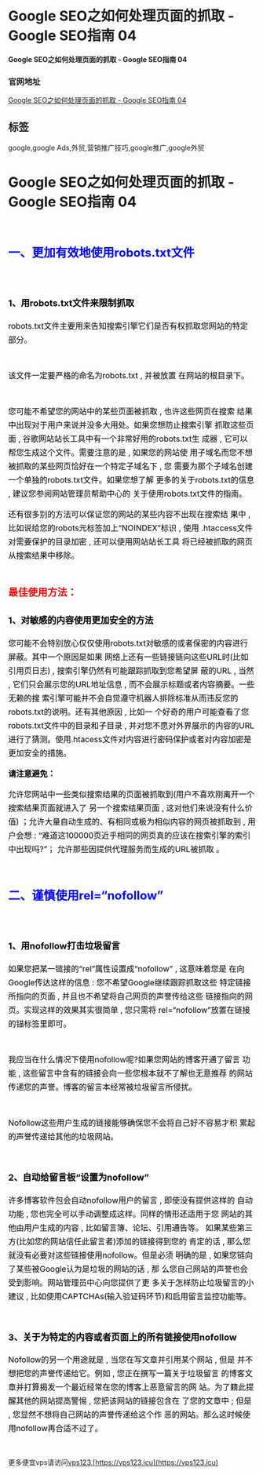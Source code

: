 # Google SEO之如何处理页面的抓取 - Google SEO指南 04

#### Google SEO之如何处理页面的抓取 - Google SEO指南 04

### 官网地址

[Google SEO之如何处理页面的抓取 - Google SEO指南 04](https://vps123.icu)

## 标签

google,google Ads,外贸,营销推广技巧,google推广,google外贸



<h1>Google SEO之如何处理页面的抓取 - Google SEO指南 04</h1><div class="d-m"><div class="dm-cet"><div class="b-d-content lh1" itemprop="articleBody"><p>&nbsp;</p><h2><span style="color:#0000ff;font-size:24px;"><span style="line-height:1.75em;"><strong>一、更加有效地使用robots.txt文件&nbsp;</strong></span></span></h2><h3>&nbsp;</h3><h3><span style="color:#000000;font-size:18px;"><span style="line-height:1.75em;"><strong>1、用robots.txt文件来限制抓取</strong></span></span></h3><p><span style="color:#000000;font-size:16px;"><span style="line-height:1.75em;">robots.txt文件主要用来告知搜索引擎它们是否有权抓取您网站的特定部分。</span></span></p><p><picture class="lazy-f p-ritxt" style="height:0px;"><source srcset="https://www.globalsir.com/uploads/5affe3e8136a5979706391.webp" type="image/webp"><hide class="nim scrollLoading" style="width:80%;" onload="this.style.opacity=1" src="https://www.globalsir.com/uploads/5affe3e8136a5979706391.png"><input id="srcw" type="hidden" value="438"> <input id="srch" type="hidden" value="117"></hide></picture></p><p>&nbsp;</p><p><span style="color:#000000;font-size:16px;"><span style="line-height:1.75em;">该文件一定要严格的命名为robots.txt , 并被放置 在网站的根目录下。</span></span></p><p><picture class="lazy-f p-ritxt" style="height:0px;"><source srcset="https://www.globalsir.com/uploads/5affe409ca1fb801376616.webp" type="image/webp"><hide class="nim scrollLoading" style="width:80%;" onload="this.style.opacity=1" src="https://www.globalsir.com/uploads/5affe409ca1fb801376616.png"><input id="srcw" type="hidden" value="436"> <input id="srch" type="hidden" value="59"></hide></picture></p><p>&nbsp;</p><p><span style="color:#000000;font-size:16px;"><span style="line-height:1.75em;">您可能不希望您的网站中的某些页面被抓取 , 也许这些网页在搜索 结果中出现对于用户来说并没多大用处。如果您想防止搜索引擎 抓取这些页面 , 谷歌网站站长工具中有一个非常好用的robots.txt生 成器 , 它可以帮您生成这个文件。需要注意的是 , 如果您的网站使 用子域名而您不想被抓取的某些网页恰好在一个特定子域名下 , 您 需要为那个子域名创建一个单独的robots.txt文件。如果您想了解 更多的关于robots.txt的信息 , 建议您参阅网站管理员帮助中心的 关于使用robots.txt文件的指南。</span></span></p><p><span style="color:#000000;font-size:16px;"><span style="line-height:1.75em;">还有很多别的方法可以保证您的网站的某些内容不出现在搜索结 果中 , 比如说给您的robots元标签加上“NOINDEX”标识 , 使用 .htaccess文件对需要保护的目录加密 , 还可以使用网站站长工具 将已经被抓取的网页从搜索结果中移除。</span></span></p><p>&nbsp;</p><p><span style="color:#ff0000;font-size:20px;"><span style="line-height:1.75em;"><strong>最佳使用方法：</strong></span></span></p><h3><span style="color:#000000;font-size:18px;"><span style="line-height:1.75em;"><strong>1、对敏感的内容使用更加安全的方法</strong></span></span></h3><p><span style="color:#000000;font-size:16px;"><span style="line-height:1.75em;">您可能不会特别放心仅仅使用robots.txt对敏感的或者保密的内容进行屏蔽。其中一个原因是如果 网络上还有一些链接链向这些URL时(比如引用页日志) , 搜索引擎仍然有可能跟踪抓取到您希望屏 蔽的URL , 当然 , 它们只会展示您的URL地址信息 , 而不会展示标题或者内容摘要。一些无赖的搜 索引擎可能并不会自觉遵守机器人排除标准从而违反您的robots.txt的说明。还有其他原因 , 比如一 个好奇的用户可能查看了您robots.txt文件中的目录和子目录 , 并对您不愿对外界展示的内容的URL 进行了猜测。使用.htacess文件对内容进行密码保护或者对内容加密是更加安全的措施。</span></span></p><p><span style="color:#000000;font-size:16px;"><span style="line-height:1.75em;"><strong>请注意避免：</strong></span></span></p><p><span style="color:#000000;font-size:16px;"><span style="line-height:1.75em;">允许您网站中一些类似搜索结果的页面被抓取到(用户不喜欢刚离开一个搜索结果页面就进入了 另一个搜索结果页面 , 这对他们来说没有什么价值) ；允许大量自动生成的、有相同或极为相似内容的网页被抓取到 , 用户会想 : “难道这100000页近乎相同的网页真的应该在搜索引擎的索引中出现吗?”； 允许那些因提供代理服务而生成的URL被抓取&nbsp;。</span></span></p><p>&nbsp;</p><h2><span style="color:#0000ff;font-size:24px;"><span style="line-height:1.75em;"><strong>二、谨慎使用rel=“nofollow”&nbsp;</strong></span></span></h2><h3>&nbsp;</h3><h3><span style="color:#000000;font-size:18px;"><span style="line-height:1.75em;"><strong>1、用nofollow打击垃圾留言</strong></span></span></h3><p><span style="color:#000000;font-size:16px;"><span style="line-height:1.75em;">如果您把某一链接的“rel”属性设置成“nofollow” , 这意味着您是 在向Google传达这样的信息 : 您不希望Google继续跟踪抓取这些 特定链接所指向的页面 , 并且也不希望将自己网页的声誉传给这些 链接指向的网页。实现这样的效果其实很简单 , 您只需将 rel=“nofollow”放置在链接的锚标签里即可。</span></span></p><p><picture class="lazy-f p-ritxt" style="height:0px;"><source srcset="https://www.globalsir.com/uploads/5affe4a39401c267057078.webp" type="image/webp"><hide class="nim scrollLoading" style="width:80%;" onload="this.style.opacity=1" src="https://www.globalsir.com/uploads/5affe4a39401c267057078.png"><input id="srcw" type="hidden" value="439"> <input id="srch" type="hidden" value="68"></hide></picture></p><p>&nbsp;</p><p><span style="color:#000000;font-size:16px;"><span style="line-height:1.75em;">我应当在什么情况下使用nofollow呢?如果您网站的博客开通了留言 功能 , 这些留言中含有的链接会向一些您根本就不了解也无意推荐 的网站传递您的声誉。博客的留言本经常被垃圾留言所侵扰。</span></span></p><p><picture class="lazy-f p-ritxt" style="height:0px;"><source srcset="https://www.globalsir.com/uploads/5affe4c992587360904058.webp" type="image/webp"><hide class="nim scrollLoading" style="width:80%;" onload="this.style.opacity=1" src="https://www.globalsir.com/uploads/5affe4c992587360904058.png"><input id="srcw" type="hidden" value="439"> <input id="srch" type="hidden" value="178"></hide></picture></p><p>&nbsp;</p><p><span style="color:#000000;font-size:16px;"><span style="line-height:1.75em;">Nofollow这些用户生成的链接能够确保您不会将自己好不容易才积 累起的声誉传递给其他的垃圾网站。</span></span></p><p>&nbsp;</p><h3><span style="color:#000000;font-size:18px;"><span style="line-height:1.75em;"><strong>2、自动给留言板“设置为nofollow”</strong></span></span></h3><p><span style="color:#000000;font-size:16px;"><span style="line-height:1.75em;">许多博客软件包会自动nofollow用户的留言 , 即使没有提供这样的 自动功能 , 您也完全可以手动调整成这样。同样的情形还适用于您 网站的其他由用户生成的内容 , 比如留言簿、论坛、引用通告等。 如果某些第三方(比如您的网站信任此留言者)添加的链接得到您的 肯定的话 , 那么您就没有必要对这些链接使用nofollow。但是必须 明确的是 , 如果您链向了某些被Google认为是垃圾的网站的话 , 那 么您自己网站的声誉也会受到影响。网站管理员中心向您提供了更 多关于怎样防止垃圾留言的小建议 , 比如使用CAPTCHAs(输入验证码环节)和启用留言监控功能等。&nbsp;</span></span></p><p><picture class="lazy-f p-ritxt" style="height:0px;"><source srcset="https://www.globalsir.com/uploads/5affe50c84fd0325380271.webp" type="image/webp"><hide class="nim scrollLoading" style="width:80%;" onload="this.style.opacity=1" src="https://www.globalsir.com/uploads/5affe50c84fd0325380271.png"><input id="srcw" type="hidden" value="437"> <input id="srch" type="hidden" value="345"></hide></picture></p><p>&nbsp;</p><h3><span style="color:#000000;font-size:18px;"><span style="line-height:1.75em;"><strong>3、关于为特定的内容或者页面上的所有链接使用nofollow</strong></span></span></h3><p><span style="color:#000000;font-size:16px;"><span style="line-height:1.75em;">Nofollow的另一个用途就是 , 当您在写文章并引用某个网站 , 但是 并不想把您的声誉传递给它。例如 , 您正在撰写一篇关于垃圾留言 的博客文章并打算揭发一个最近经常在您的博客上恶意留言的网 站。为了籍此提醒其他的网站提高警惕 , 您把该网站的链接包含在 了您的文章中 ; 但是 , 您显然不想将自己网站的声誉传递给这个作 恶的网站。那么这时候使用nofollow再合适不过了。</span></span></p><p>&nbsp;</p></div></div></div>

更多便宜vps请访问[vps123](https://vps123.icu),[https://vps123.icu](https://vps123.icu)
